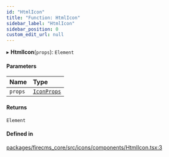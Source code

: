 ```yaml
---
id: "HtmlIcon"
title: "Function: HtmlIcon"
sidebar_label: "HtmlIcon"
sidebar_position: 0
custom_edit_url: null
---
```


▸ **HtmlIcon**(`props`): `Element`

#### Parameters

| Name | Type |
| :------ | :------ |
| `props` | [`IconProps`](../types/IconProps.md) |

#### Returns

`Element`

#### Defined in

[packages/firecms_core/src/icons/components/HtmlIcon.tsx:3](https://github.com/FireCMSco/firecms/blob/d45f3739/packages/firecms_core/src/icons/components/HtmlIcon.tsx#L3)
